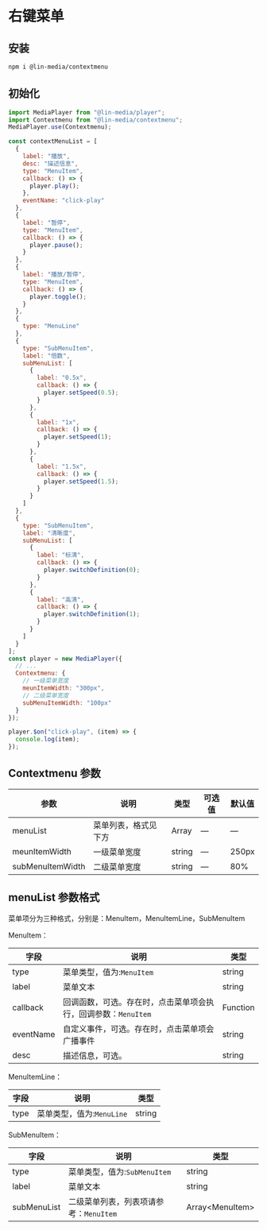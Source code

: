 # 右键菜单

## 安装

```bash
npm i @lin-media/contextmenu
```

## 初始化

```javascript
import MediaPlayer from "@lin-media/player";
import Contextmenu from "@lin-media/contextmenu";
MediaPlayer.use(Contextmenu);

const contextMenuList = [
  {
    label: "播放",
    desc: "描述信息",
    type: "MenuItem",
    callback: () => {
      player.play();
    },
    eventName: "click-play"
  },
  {
    label: "暂停",
    type: "MenuItem",
    callback: () => {
      player.pause();
    }
  },
  {
    label: "播放/暂停",
    type: "MenuItem",
    callback: () => {
      player.toggle();
    }
  },
  {
    type: "MenuLine"
  },
  {
    type: "SubMenuItem",
    label: "倍数",
    subMenuList: [
      {
        label: "0.5x",
        callback: () => {
          player.setSpeed(0.5);
        }
      },
      {
        label: "1x",
        callback: () => {
          player.setSpeed(1);
        }
      },
      {
        label: "1.5x",
        callback: () => {
          player.setSpeed(1.5);
        }
      }
    ]
  },
  {
    type: "SubMenuItem",
    label: "清晰度",
    subMenuList: [
      {
        label: "标清",
        callback: () => {
          player.switchDefinition(0);
        }
      },
      {
        label: "高清",
        callback: () => {
          player.switchDefinition(1);
        }
      }
    ]
  }
];
const player = new MediaPlayer({
  // ...
  Contextmenu: {
    // 一级菜单宽度
    meunItemWidth: "300px",
    // 二级菜单宽度
    subMenuItemWidth: "100px"
  }
});

player.$on("click-play", (item) => {
  console.log(item);
});
```

## Contextmenu 参数

| 参数             | 说明                 | 类型   | 可选值 | 默认值 |
| ---------------- | -------------------- | ------ | ------ | ------ |
| menuList         | 菜单列表，格式见下方 | Array  | —      | —      |
| meunItemWidth    | 一级菜单宽度         | string | —      | 250px  |
| subMenuItemWidth | 二级菜单宽度         | string | —      | 80%    |

## menuList 参数格式

菜单项分为三种格式，分别是：MenuItem，MenuItemLine，SubMenuItem

MenuItem：

| 字段      | 说明                                                           | 类型   |
| --------- | -------------------------------------------------------------- | ------ |
| type      | 菜单类型，值为:`MenuItem`                                      | string |
| label     | 菜单文本                                                       | string |
| callback  | 回调函数，可选。存在时，点击菜单项会执行，回调参数：`MenuItem` | Function |
| eventName | 自定义事件，可选。存在时，点击菜单项会广播事件                 | string |
| desc      | 描述信息，可选。                                               | string |

MenuItemLine：

| 字段 | 说明                      | 类型   |
| ---- | ------------------------- | ------ |
| type | 菜单类型，值为:`MenuLine` | string |

SubMenuItem：

| 字段        | 说明                                   | 类型   |
| ----------- | -------------------------------------- | ------ |
| type        | 菜单类型，值为:`SubMenuItem`           | string |
| label       | 菜单文本                               | string |
| subMenuList | 二级菜单列表，列表项请参考：`MenuItem` | Array&lt;MenuItem&gt; |
